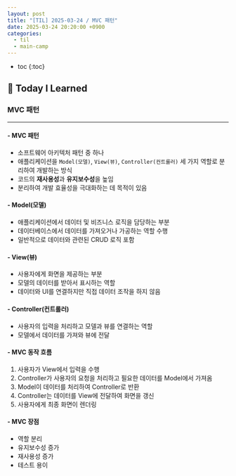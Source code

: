 ```yaml
---
layout: post
title: "[TIL] 2025-03-24 / MVC 패턴"
date: 2025-03-24 20:20:00 +0900
categories: 
  - til
  - main-camp
---
```


* toc
{:toc}

## 📖 Today I Learned
### MVC 패턴

<!-- <h4> 📃 </h4> -->

---

#### - MVC 패턴
- 소프트웨어 아키텍처 패턴 중 하나
- 애플리케이션을 `Model(모델)`, `View(뷰)`, `Controller(컨트롤러)` 세 가지 역할로 분리하여 개발하는 방식
- 코드의 **재사용성**과 **유지보수성**을 높임
- 분리하여 개발 효율성을 극대화하는 데 목적이 있음

#### - Model(모델)
- 애플리케이션에서 데이터 및 비즈니스 로직을 담당하는 부분
- 데이터베이스에서 데이터를 가져오거나 가공하는 역할 수행
- 일반적으로 데이터와 관련된 CRUD 로직 포함

#### - View(뷰)
- 사용자에게 화면을 제공하는 부분
- 모델의 데이터를 받아서 표시하는 역할
- 데이터와 UI를 연결하지만 직접 데이터 조작을 하지 않음

#### - Controller(컨트롤러)
- 사용자의 입력을 처리하고 모델과 뷰를 연결하는 역할
- 모델에서 데이터를 가져와 뷰에 전달

#### - MVC 동작 흐름
1. 사용자가 View에서 입력을 수행
2. Controller가 사용자의 요청을 처리하고 필요한 데이터를 Model에서 가져옴
3. Model이 데이터를 처리하여 Controller로 반환
4. Controller는 데이터를 View에 전달하여 화면을 갱신
5. 사용자에게 최종 화면이 렌더링

#### - MVC 장점
- 역할 분리
- 유지보수성 증가
- 재사용성 증가
- 테스트 용이


<!-- --- -->

<!-- <h2> 💬 </h2> -->

<!-- <h4>  </h4> -->
